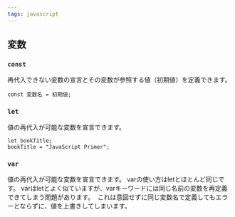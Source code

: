 ```yaml
---
tags: javascript
---
```

## 変数
### `const`
再代入できない変数の宣言とその変数が参照する値（初期値）を定義できます。
```
const 変数名 = 初期値;
```
### `let`
値の再代入が可能な変数を宣言できます。
```
let bookTitle;
bookTitle = "JavaScript Primer";
```
### `var`
値の再代入が可能な変数を宣言できます。 varの使い方はletとほとんど同じです。
varはletとよく似ていますが、varキーワードには同じ名前の変数を再定義できてしまう問題があります。
 これは意図せずに同じ変数名で定義してもエラーとならずに、値を上書きしてしまいます。